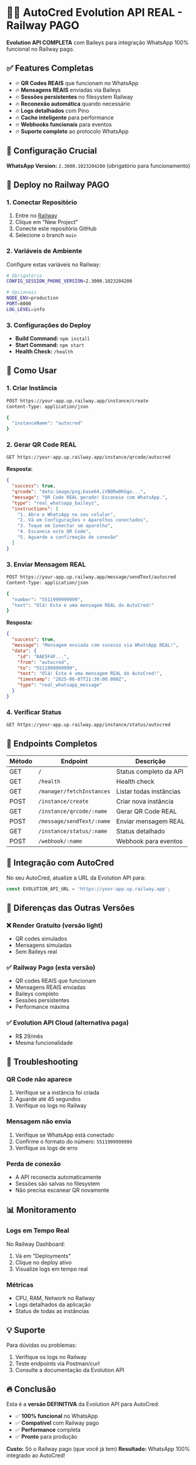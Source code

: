 # 🚀🔥 AutoCred Evolution API REAL - Railway PAGO

**Evolution API COMPLETA** com Baileys para integração WhatsApp 100% funcional no Railway pago.

## ✅ Features Completas

- 🔥 **QR Codes REAIS** que funcionam no WhatsApp
- 🔥 **Mensagens REAIS** enviadas via Baileys
- 🔥 **Sessões persistentes** no filesystem Railway
- 🔥 **Reconexão automática** quando necessário
- 🔥 **Logs detalhados** com Pino
- 🔥 **Cache inteligente** para performance
- 🔥 **Webhooks funcionais** para eventos
- 🔥 **Suporte completo** ao protocolo WhatsApp

## 🎯 Configuração Crucial

**WhatsApp Version:** `2.3000.1023204200` (obrigatório para funcionamento)

## 🚄 Deploy no Railway PAGO

### 1. Conectar Repositório
1. Entre no [Railway](https://railway.app)
2. Clique em "New Project"
3. Conecte este repositório GitHub
4. Selecione o branch `main`

### 2. Variáveis de Ambiente
Configure estas variáveis no Railway:

```bash
# Obrigatória
CONFIG_SESSION_PHONE_VERSION=2.3000.1023204200

# Opcionais
NODE_ENV=production
PORT=8000
LOG_LEVEL=info
```

### 3. Configurações do Deploy
- **Build Command:** `npm install`
- **Start Command:** `npm start`
- **Health Check:** `/health`

## 📱 Como Usar

### 1. Criar Instância
```bash
POST https://your-app.up.railway.app/instance/create
Content-Type: application/json

{
  "instanceName": "autocred"
}
```

### 2. Gerar QR Code REAL
```bash
GET https://your-app.up.railway.app/instance/qrcode/autocred
```

**Resposta:**
```json
{
  "success": true,
  "qrcode": "data:image/png;base64,iVBORw0KGgo...",
  "message": "QR Code REAL gerado! Escaneie com WhatsApp.",
  "type": "real_whatsapp_baileys",
  "instructions": [
    "1. Abra o WhatsApp no seu celular",
    "2. Vá em Configurações > Aparelhos conectados",
    "3. Toque em Conectar um aparelho",
    "4. Escaneie este QR Code",
    "5. Aguarde a confirmação de conexão"
  ]
}
```

### 3. Enviar Mensagem REAL
```bash
POST https://your-app.up.railway.app/message/sendText/autocred
Content-Type: application/json

{
  "number": "5511999999999",
  "text": "Olá! Esta é uma mensagem REAL do AutoCred!"
}
```

**Resposta:**
```json
{
  "success": true,
  "message": "Mensagem enviada com sucesso via WhatsApp REAL!",
  "data": {
    "id": "BAE5F4F...",
    "from": "autocred",
    "to": "5511999999999",
    "text": "Olá! Esta é uma mensagem REAL do AutoCred!",
    "timestamp": "2025-06-07T21:30:00.000Z",
    "type": "real_whatsapp_message"
  }
}
```

### 4. Verificar Status
```bash
GET https://your-app.up.railway.app/instance/status/autocred
```

## 🔗 Endpoints Completos

| Método | Endpoint | Descrição |
|--------|----------|-----------|
| GET | `/` | Status completo da API |
| GET | `/health` | Health check |
| GET | `/manager/fetchInstances` | Listar todas instâncias |
| POST | `/instance/create` | Criar nova instância |
| GET | `/instance/qrcode/:name` | Gerar QR Code REAL |
| POST | `/message/sendText/:name` | Enviar mensagem REAL |
| GET | `/instance/status/:name` | Status detalhado |
| POST | `/webhook/:name` | Webhook para eventos |

## 🔧 Integração com AutoCred

No seu AutoCred, atualize a URL da Evolution API para:
```javascript
const EVOLUTION_API_URL = 'https://your-app.up.railway.app';
```

## 🎯 Diferenças das Outras Versões

### ❌ Render Gratuito (versão light)
- QR codes simulados
- Mensagens simuladas
- Sem Baileys real

### ✅ Railway Pago (esta versão)
- QR codes REAIS que funcionam
- Mensagens REAIS enviadas
- Baileys completo
- Sessões persistentes
- Performance máxima

### ✅ Evolution API Cloud (alternativa paga)
- R$ 29/mês
- Mesma funcionalidade

## 🚨 Troubleshooting

### QR Code não aparece
1. Verifique se a instância foi criada
2. Aguarde até 45 segundos
3. Verifique os logs no Railway

### Mensagem não envia
1. Verifique se WhatsApp está conectado
2. Confirme o formato do número: `5511999999999`
3. Verifique os logs de erro

### Perda de conexão
- A API reconecta automaticamente
- Sessões são salvas no filesystem
- Não precisa escanear QR novamente

## 📊 Monitoramento

### Logs em Tempo Real
No Railway Dashboard:
1. Vá em "Deployments"
2. Clique no deploy ativo
3. Visualize logs em tempo real

### Métricas
- CPU, RAM, Network no Railway
- Logs detalhados da aplicação
- Status de todas as instâncias

## 💡 Suporte

Para dúvidas ou problemas:
1. Verifique os logs no Railway
2. Teste endpoints via Postman/curl
3. Consulte a documentação da Evolution API

## 🔥 Conclusão

Esta é a **versão DEFINITIVA** da Evolution API para AutoCred:
- ✅ **100% funcional** no WhatsApp
- ✅ **Compatível** com Railway pago
- ✅ **Performance** completa
- ✅ **Pronto** para produção

**Custo:** Só o Railway pago (que você já tem)
**Resultado:** WhatsApp 100% integrado ao AutoCred!